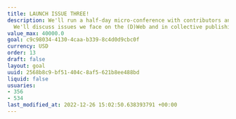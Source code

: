 ```yaml
---
title: LAUNCH ISSUE THREE!
description: We'll run a half-day micro-conference with contributors and community.
  We'll discuss issues we face on the (D)Web and in collective publishing.
value_max: 40000.0
goal: c9c98034-4130-4caa-b339-8c4d0d9cbc0f
currency: USD
order: 13
draft: false
layout: goal
uuid: 2568b8c9-bf51-404c-8af5-621b8ee488bd
liquid: false
usuaries:
- 356
- 534
last_modified_at: 2022-12-26 15:02:50.638393791 +00:00
---
```



